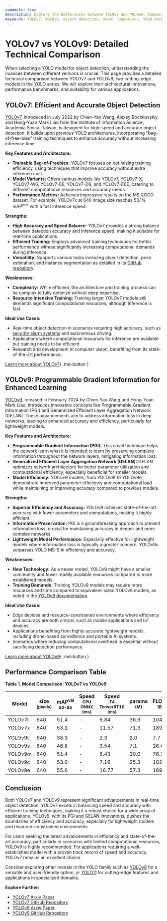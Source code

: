 ```yaml
---
comments: true
description: Explore the differences between YOLOv7 and YOLOv9. Compare architecture, performance, and use cases to choose the best model for object detection.
keywords: YOLOv7, YOLOv9, object detection, model comparison, YOLO architecture, AI models, computer vision, machine learning, Ultralytics
---
```


# YOLOv7 vs YOLOv9: Detailed Technical Comparison

When selecting a YOLO model for object detection, understanding the nuances between different versions is crucial. This page provides a detailed technical comparison between YOLOv7 and YOLOv9, two cutting-edge models in the YOLO series. We will explore their architectural innovations, performance benchmarks, and suitability for various applications.

<script async src="https://cdn.jsdelivr.net/npm/chart.js"></script>
<script defer src="../../javascript/benchmark.js"></script>

<canvas id="modelComparisonChart" width="1024" height="400" active-models='["YOLOv7", "YOLOv9"]'></canvas>

## YOLOv7: Efficient and Accurate Object Detection

[YOLOv7](https://github.com/WongKinYiu/yolov7), introduced in July 2022 by Chien-Yao Wang, Alexey Bochkovskiy, and Hong-Yuan Mark Liao from the Institute of Information Science, Academia Sinica, Taiwan, is designed for high-speed and accurate object detection. It builds upon previous YOLO architectures, incorporating "bag-of-free-bies" training techniques to enhance accuracy without increasing inference time.

**Key Features and Architecture:**

- **Trainable Bag-of-Freebies:** YOLOv7 focuses on optimizing training efficiency, using techniques that improve accuracy without extra inference cost.
- **Model Variants:** Offers various models like YOLOv7, YOLOv7-X, YOLOv7-W6, YOLOv7-E6, YOLOv7-D6, and YOLOv7-E6E, catering to different computational resources and accuracy needs.
- **Performance Metrics:** Achieves impressive results on the MS COCO dataset. For example, YOLOv7x at 640 image size reaches 53.1% mAP<sup>test</sup> with a fast inference speed.

**Strengths:**

- **High Accuracy and Speed Balance:** YOLOv7 provides a strong balance between detection accuracy and inference speed, making it suitable for real-time applications.
- **Efficient Training:** Employs advanced training techniques for better performance without significantly increasing computational demands during inference.
- **Versatility:** Supports various tasks including object detection, pose estimation, and instance segmentation as detailed in its [GitHub repository](https://github.com/WongKinYiu/yolov7).

**Weaknesses:**

- **Complexity:** While efficient, the architecture and training process can be complex to fully optimize without deep expertise.
- **Resource Intensive Training:** Training larger YOLOv7 models still demands significant computational resources, although inference is fast.

**Ideal Use Cases:**

- Real-time object detection in scenarios requiring high accuracy, such as [security alarm systems](https://www.ultralytics.com/blog/security-alarm-system-projects-with-ultralytics-yolov8) and autonomous driving.
- Applications where computational resources for inference are available but training needs to be efficient.
- Research and development in computer vision, benefiting from its state-of-the-art performance.

[Learn more about YOLOv7](https://docs.ultralytics.com/models/yolov7/){ .md-button }

## YOLOv9: Programmable Gradient Information for Enhanced Learning

[YOLOv9](https://docs.ultralytics.com/models/yolov9/), released in February 2024 by Chien-Yao Wang and Hong-Yuan Mark Liao, introduces innovative concepts like Programmable Gradient Information (PGI) and Generalized Efficient Layer Aggregation Network (GELAN). These advancements aim to address information loss in deep networks, leading to enhanced accuracy and efficiency, particularly for lightweight models.

**Key Features and Architecture:**

- **Programmable Gradient Information (PGI):** This novel technique helps the network learn what it is intended to learn by preserving complete information throughout the network layers, mitigating information loss.
- **Generalized Efficient Layer Aggregation Network (GELAN):** GELAN optimizes network architecture for better parameter utilization and computational efficiency, especially beneficial for smaller models.
- **Model Efficiency:** YOLOv9 models, from YOLOv9t to YOLOv9e, demonstrate improved parameter efficiency and computational load while maintaining or improving accuracy compared to previous models.

**Strengths:**

- **Superior Efficiency and Accuracy:** YOLOv9 achieves state-of-the-art accuracy with fewer parameters and computations, making it highly efficient.
- **Information Preservation:** PGI is a groundbreaking approach to prevent information loss, crucial for maintaining accuracy in deeper and more complex networks.
- **Lightweight Model Performance:** Especially effective for lightweight models where information loss is typically a greater concern. YOLOv9s surpasses YOLO MS-S in efficiency and accuracy.

**Weaknesses:**

- **New Technology:** As a newer model, YOLOv9 might have a smaller community and fewer readily available resources compared to more established models.
- **Training Demands:** Training YOLOv9 models may require more resources and time compared to equivalent-sized YOLOv8 models, as noted in the [YOLOv9 documentation](https://docs.ultralytics.com/models/yolov9/).

**Ideal Use Cases:**

- Edge devices and resource-constrained environments where efficiency and accuracy are both critical, such as mobile applications and IoT devices.
- Applications benefiting from highly accurate lightweight models, including drone-based surveillance and portable AI systems.
- Scenarios where reducing computational overhead is essential without sacrificing detection performance.

[Learn more about YOLOv9](https://docs.ultralytics.com/models/yolov9/){ .md-button }

## Performance Comparison Table

**Table 1. Model Comparison: YOLOv7 vs YOLOv9**

| Model   | size<br><sup>(pixels) | mAP<sup>val<br>50-95 | Speed<br><sup>CPU ONNX<br>(ms) | Speed<br><sup>T4 TensorRT10<br>(ms) | params<br><sup>(M) | FLOPs<br><sup>(B) |
|---------|-----------------------|----------------------|--------------------------------|-------------------------------------|--------------------|-------------------|
| YOLOv7l | 640                   | 51.4                 | -                              | 6.84                                | 36.9               | 104.7             |
| YOLOv7x | 640                   | 53.1                 | -                              | 11.57                               | 71.3               | 189.9             |
|         |                       |                      |                                |                                     |                    |                   |
| YOLOv9t | 640                   | 38.3                 | -                              | 2.3                                 | 2.0                | 7.7               |
| YOLOv9s | 640                   | 46.8                 | -                              | 3.54                                | 7.1                | 26.4              |
| YOLOv9m | 640                   | 51.4                 | -                              | 6.43                                | 20.0               | 76.3              |
| YOLOv9c | 640                   | 53.0                 | -                              | 7.16                                | 25.3               | 102.1             |
| YOLOv9e | 640                   | 55.6                 | -                              | 16.77                               | 57.3               | 189.0             |

## Conclusion

Both YOLOv7 and YOLOv9 represent significant advancements in real-time object detection. YOLOv7 excels in balancing speed and accuracy with efficient training techniques, making it a robust choice for a wide array of applications. YOLOv9, with its PGI and GELAN innovations, pushes the boundaries of efficiency and accuracy, especially for lightweight models and resource-constrained environments.

For users seeking the latest advancements in efficiency and state-of-the-art accuracy, particularly in scenarios with limited computational resources, YOLOv9 is highly recommended. For applications requiring a well-established model with a proven track record of speed and accuracy, YOLOv7 remains an excellent choice.

Consider exploring other models in the YOLO family such as [YOLOv8](https://docs.ultralytics.com/models/yolov8/) for a versatile and user-friendly option, or [YOLO11](https://docs.ultralytics.com/models/yolo11/) for cutting-edge features and applications in specialized domains.

**Explore Further:**

- [YOLOv7 Arxiv Paper](https://arxiv.org/abs/2207.02696)
- [YOLOv7 GitHub Repository](https://github.com/WongKinYiu/yolov7)
- [YOLOv9 Arxiv Paper](https://arxiv.org/abs/2402.13616)
- [YOLOv9 GitHub Repository](https://github.com/WongKinYiu/yolov9)
